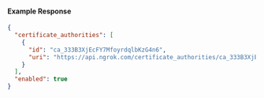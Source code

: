 <!-- Code generated for API Clients. DO NOT EDIT. -->

#### Example Response

```json
{
  "certificate_authorities": [
    {
      "id": "ca_333B3XjEcFY7MfoyrdqlbKzG4n6",
      "uri": "https://api.ngrok.com/certificate_authorities/ca_333B3XjEcFY7MfoyrdqlbKzG4n6"
    }
  ],
  "enabled": true
}
```
